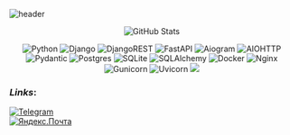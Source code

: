 ![header](https://capsule-render.vercel.app/api?type=venom&height=150&color=DB7093&text=Hi%20there%20👋🏼&reversal=false&fontAlign=50&section=header&rotate=0&textBg=false&descAlignY=50&fontSize=70&fontAlignY=50&fontColor=F0E68C)
<p align="center">
  <img src="https://github-readme-stats.vercel.app/api?username=AndreyDogadkin&show_icons=true&theme=omni&rank_icon=github" alt="GitHub Stats">
</p>

<p align="center">
  <img src="https://img.shields.io/badge/Python-FFD43B?style=for-the-badge&logo=python&logoColor=blue" alt="Python">
  <img src="https://img.shields.io/badge/django-%23092E20.svg?style=for-the-badge&logo=django&logoColor=white" alt="Django">
  <img src="https://img.shields.io/badge/DJANGO-REST-ff1709?style=for-the-badge&logo=django&logoColor=white&color=ff1709&labelColor=gray" alt="DjangoREST">
  <img src="https://img.shields.io/badge/FastAPI-005571?style=for-the-badge&logo=fastapi" alt="FastAPI">
  <img src="https://img.shields.io/badge/aiogram-%232671E5.svg?style=for-the-badge" alt="Aiogram">
  <img src="https://img.shields.io/badge/iohttp-%232C5bb4.svg?style=for-the-badge&logo=aiohttp&logoColor=white" alt="AIOHTTP">
  <img src="https://img.shields.io/badge/pydantic-E6007A?style=for-the-badge&logo=pydantic&logoColor=white" alt="Pydantic">
  <img src="https://img.shields.io/badge/postgres-%23316192.svg?style=for-the-badge&logo=postgresql&logoColor=white" alt="Postgres">
  <img src="https://img.shields.io/badge/SQLite-07405E?style=for-the-badge&logo=sqlite&logoColor=white" alt="SQLite">
  <img src="https://img.shields.io/badge/SQLAlchemy-529873?style=for-the-badge&logo=sqlalchemy&logoColor=white" alt="SQLAlchemy">
  <img src="https://img.shields.io/badge/docker-%230db7ed.svg?style=for-the-badge&logo=docker&logoColor=white" alt="Docker">
  <img src="https://img.shields.io/badge/nginx-%23009639.svg?style=for-the-badge&logo=nginx&logoColor=white" alt="Nginx">
  <img src="https://img.shields.io/badge/gunicorn-%298729.svg?style=for-the-badge&logo=gunicorn&logoColor=white" alt="Gunicorn">
  <img src="https://img.shields.io/badge/uvicorn-%232671E5.svg?style=for-the-badge" alt="Uvicorn">
  <img src="https://img.shields.io/badge/github%20actions%20-%232671E5.svg?&style=for-the-badge&logo=github%20actions&logoColor=white"/>
</p>

### *Links*:
[![Telegram](https://img.shields.io/badge/Telegram-@andreydogadkin-2CA5E0?style=for-the-badge&logo=telegram&logoColor=white)](https://t.me/andreydogadkin)\
[![Яндекс.Почта](https://img.shields.io/badge/Yandex%20mail-jvgger@yandex.ru-ffdb4d?style=for-the-badge)](mailto:jvgger@yandex.ru)


